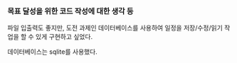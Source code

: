 ### 목표 달성을 위한 코드 작성에 대한 생각 등

파일 입출력도 좋지만, 도전 과제인 데이터베이스를 사용하여 일정을 저장/수정/읽기 작업을 할 수 있게 구현하고 싶었다.

데이터베이스는 sqlite를 사용했다.